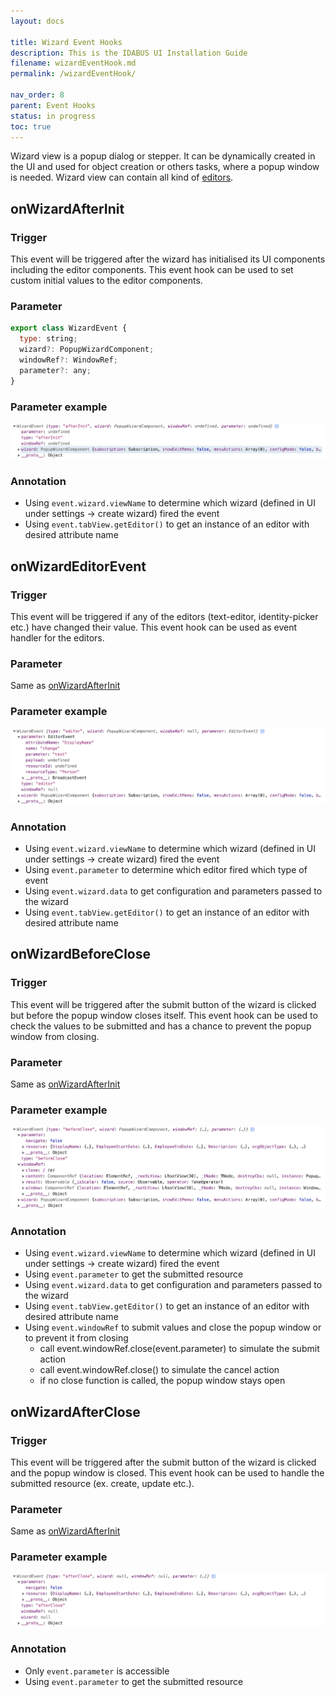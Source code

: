 ```yaml
---
layout: docs

title: Wizard Event Hooks
description: This is the IDABUS UI Installation Guide
filename: wizardEventHook.md
permalink: /wizardEventHook/

nav_order: 8
parent: Event Hooks
status: in progress
toc: true
---
```

Wizard view is a popup dialog or stepper. It can be dynamically created in the UI and used for object creation or others tasks, where a popup window is needed. Wizard view can contain all kind of [editors](/OCG-UI/Editors).

## onWizardAfterInit

### Trigger
This event will be triggered after the wizard has initialised its UI components including the editor components.
This event hook can be used to set custom initial values to the editor components.

### Parameter
```js
export class WizardEvent {
  type: string;
  wizard?: PopupWizardComponent;
  windowRef?: WindowRef;
  parameter?: any;
}
```

### Parameter example
![onwizardafterinit.png](/img/onwizardafterinit-39883b45-a228-44c3-94f5-4f612881d165.png)

### Annotation
- Using `event.wizard.viewName` to determine which wizard (defined in UI under settings -> create wizard) fired the event
- Using `event.tabView.getEditor()` to get an instance of an editor with desired attribute name

## onWizardEditorEvent

### Trigger
This event will be triggered if any of the editors (text-editor, identity-picker etc.) have changed their value.
This event hook can be used as event handler for the editors.

### Parameter
Same as [onWizardAfterInit](#onWizardAfterInit)

### Parameter example
![onwizardeditorevent.png](/img/onwizardeditorevent-17a6ef16-230e-42ed-b9c5-b5267604d4a0.png)

### Annotation
- Using `event.wizard.viewName` to determine which wizard (defined in UI under settings -> create wizard) fired the event
- Using `event.parameter` to determine which editor fired which type of event
- Using `event.wizard.data` to get configuration and parameters passed to the wizard
- Using `event.tabView.getEditor()` to get an instance of an editor with desired attribute name

## onWizardBeforeClose

### Trigger
This event will be triggered after the submit button of the wizard is clicked but before the popup window closes itself.
This event hook can be used to check the values to be submitted and has a chance to prevent the popup window from closing.

### Parameter
Same as [onWizardAfterInit](#onWizardAfterInit)

### Parameter example
![onwizardbeforeclose.png](/img/onwizardbeforeclose-e8080fc5-a7c0-4be4-9513-6f2fdb3ee0ca.png)

### Annotation
- Using `event.wizard.viewName` to determine which wizard (defined in UI under settings -> create wizard) fired the event
- Using `event.parameter` to get the submitted resource
- Using `event.wizard.data` to get configuration and parameters passed to the wizard
- Using `event.tabView.getEditor()` to get an instance of an editor with desired attribute name
- Using `event.windowRef` to submit values and close the popup window or to prevent it from closing
  - call event.windowRef.close(event.parameter) to simulate the submit action
  - call event.windowRef.close() to simulate the cancel action
  - if no close function is called, the popup window stays open

## onWizardAfterClose

### Trigger
This event will be triggered after the submit button of the wizard is clicked and the popup window is closed.
This event hook can be used to handle the submitted resource (ex. create, update etc.).

### Parameter
Same as [onWizardAfterInit](#onWizardAfterInit)

### Parameter example
![onwizardafterclose.png](/img/onwizardafterclose-ce155e7b-16be-4ea6-9cab-c2caaf36532c.png)

### Annotation
- Only `event.parameter` is accessible
- Using `event.parameter` to get the submitted resource
